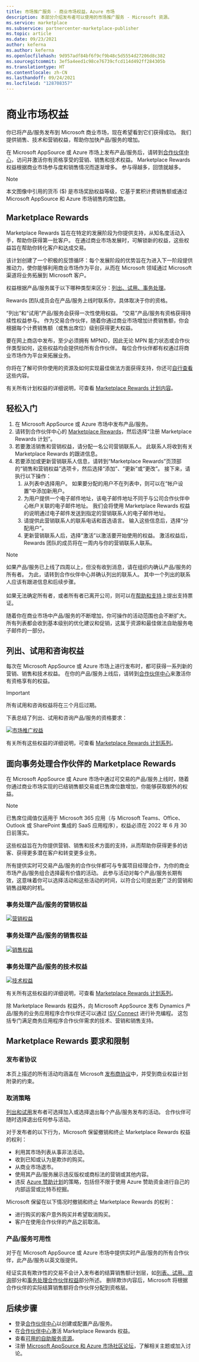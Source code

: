 ```yaml
---
title: 市场推广服务 - 商业市场权益，Azure 市场
description: 本部分介绍发布者可以使用的市场推广服务 - Microsoft 资源。
ms.service: marketplace
ms.subservice: partnercenter-marketplace-publisher
ms.topic: article
ms.date: 09/23/2021
author: keferna
ms.author: keferna
ms.openlocfilehash: 9d957adf84bf6f9cf9b48c5d5554d27206d8c382
ms.sourcegitcommit: 3ef5a4eed1c98ce76739cfcd114d492ff284305b
ms.translationtype: HT
ms.contentlocale: zh-CN
ms.lasthandoff: 09/24/2021
ms.locfileid: "128708357"
---
```

# <a name="your-commercial-marketplace-benefits"></a>商业市场权益

你已将产品/服务发布到 Microsoft 商业市场，现在希望看到它们获得成功。 我们提供销售、技术和营销权益，帮助你加快产品/服务的增加。

在 Microsoft AppSource 或 Azure 市场上发布产品/服务后，请转到[合作伙伴中心](https://go.microsoft.com/fwlink/?linkid=2165457)，访问并激活你有资格享受的营销、销售和技术权益。 Marketplace Rewards 权益根据商业市场参与度和销售情况而逐渐增多。 参与得越多，回馈就越多。

> [!NOTE]
> 本文图像中引用的货币 ($) 是市场奖励权益等级，它基于累积计费销售额或通过 Microsoft AppSource 和 Azure 市场销售的席位数。

## <a name="marketplace-rewards"></a>Marketplace Rewards

Marketplace Rewards 旨在在特定的发展阶段为你提供支持，从知名度活动入手，帮助你获得第一批客户。 在通过商业市场发展时，可解锁新的权益，这些权益旨在帮助你转化客户和达成交易。

该计划创建了一个积极的反馈循环：每个发展阶段的优势旨在为进入下一阶段提供推动力，使你能够利用商业市场作为平台，从而在 Microsoft 领域通过 Microsoft 渠道将业务拓展到 Microsoft 客户。

权益根据产品/服务属于以下哪种类型来区分：[列出、试用、事务处理](determine-your-listing-type.md)。

Rewards 团队成员会在产品/服务上线时联系你，具体取决于你的资格。

“列出”和“试用”产品/服务会获得一次性使用权益。 “交易”产品/服务有资格获得持续性权益参与。 作为交易合作伙伴，随着你通过商业市场增加计费销售额，你会根据每个计费销售额（或售出席位）级别获得更大权益。

要在网上商店中发布，至少必须拥有 MPNID，因此无论 MPN 能力状态或合作伙伴类型如何，这些权益均会提供给所有合作伙伴。 每位合作伙伴都有权通过将商业市场作为平台来拓展业务。

你将在了解可供你使用的资源及如何实现最佳做法方面获得支持，你还可[自行查看](https://onedrive.live.com/view.aspx?resid=6C423AE231DA44BB!1039&ithint=file%2cdocx&authkey=!AFs7CHF5_XGje3k)这些内容。

有关所有计划权益的详细说明，可查看 [Marketplace Rewards 计划内容](https://aka.ms/marketplacerewards)。

## <a name="getting-started-is-easy"></a>轻松入门

1. 在 Microsoft AppSource 或 Azure 市场中发布产品/服务。
2. 请转到合作伙伴中心的 [Marketplace Rewards](https://go.microsoft.com/fwlink/?linkid=2165388)，然后选择“注册 Marketplace Rewards 计划”。
3. 若要激活销售和营销权益，请分配一名公司营销联系人。 此联系人将收到有关 Marketplace Rewards 的跟进信息。
4. 若要添加或更新营销联系人信息，请转到“Marketplace Rewards”页顶部的“销售和营销权益”选项卡，然后选择“添加”、“更新”或“更改”。  接下来，请执行以下操作：
    1. 从列表中选择用户。 如果要分配的用户不在列表中，则可以在“帐户设置”中添加新用户。
    1. 为用户提供一个电子邮件地址，该电子邮件地址不同于与公司合作伙伴中心帐户关联的电子邮件地址。 我们会将使用 Marketplace Rewards 权益的说明通过电子邮件发送到指定的营销联系人的电子邮件地址。
    1. 请提供此营销联系人的联系电话和首选语言。 输入这些信息后，选择“分配用户”。
    1. 更新营销联系人后，选择“激活”以激活要开始使用的权益。 激活权益后，Rewards 团队的成员将在一周内与你的营销联系人联系。

> [!NOTE]
> 如果产品/服务已上线了四周以上，但没有收到消息，请在组织内确认产品/服务的所有者。 为此，请转到合作伙伴中心并确认列出的联系人。 其中一个列出的联系人应该有跟进信息和后续步骤。<br><br>如果无法确定所有者，或者所有者已离开公司，则可以在[帮助和支持](https://go.microsoft.com/fwlink/?linkid=2165533)上提出支持票证。

随着你在商业市场中产品/服务的不断增加，你可操作的活动范围也会不断扩大。 所有列表都会收到基本级别的优化建议和促销，这属于资源和最佳做法自助服务电子邮件的一部分。

## <a name="list-trial-and-consulting-benefits"></a>列出、试用和咨询权益

每次在 Microsoft AppSource 或 Azure 市场上进行发布时，都可获得一系列新的营销、销售和技术权益。 在你的产品/服务上线后，请转到[合作伙伴中心](https://partner.microsoft.com/dashboard)来激活你有资格享有的权益。

> [!IMPORTANT]
> 所有试用和咨询权益将在三个月后过期。

下表总结了列出、试用和咨询产品/服务的资格要求：

[![市场推广权益](media/marketplace-publishers-guide/go-to-market-gtm-eligibility-requirements.png)](media/marketplace-publishers-guide/go-to-market-gtm-eligibility-requirements.png#lightbox)

有关所有这些权益的详细说明，可查看 [Marketplace Rewards 计划系列](https://aka.ms/marketplacerewards)。

## <a name="marketplace-rewards-for-transact-partners"></a>面向事务处理合作伙伴的 Marketplace Rewards

在 Microsoft AppSource 或 Azure 市场中通过可交易的产品/服务上线时，随着你通过商业市场实现的已结销售额交易或已售席位数增加，你能够获取额外的权益。

>[!NOTE]
>已售席位阈值仅适用于 Microsoft 365 应用（与 Microsoft Teams、Office、Outlook 或 SharePoint 集成的 SaaS 应用程序），权益必须在 2022 年 6 月 30 日前落实。

这些权益旨在为你提供营销、销售和技术方面的支持，从而帮助你获得更多的访客、获得更多潜在客户和转变更多业务。

所有提供实时可交易产品/服务的合作伙伴都可与专属项目经理合作，为你的商业市场产品/服务组合选择最有价值的活动。 此参与活动对每个产品/服务长期有效，这意味着你可以选择活动和这些活动的时间，以符合公司提出更广泛的营销和销售战略的时机。

### <a name="marketing-benefits-for-transact-offers"></a>事务处理产品/服务的营销权益

[![营销权益](media/marketplace-publishers-guide/marketing-benefit.png)](media/marketplace-publishers-guide/marketing-benefit.png#lightbox)

### <a name="sales-benefits-for-transact-offers"></a>事务处理产品/服务的销售权益

[![销售权益](media/marketplace-publishers-guide/sales-benefit.png)](media/marketplace-publishers-guide/sales-benefit.png#lightbox)

### <a name="technical-benefits-for-transact-offers"></a>事务处理产品/服务的技术权益

[![技术权益](media/marketplace-publishers-guide/technical-benefit.png)](media/marketplace-publishers-guide/technical-benefit.png#lightbox)

有关所有这些权益的详细说明，可查看 [Marketplace Rewards 计划系列](https://aka.ms/marketplacerewards)。

除 Marketplace Rewards 权益外，向 Microsoft AppSource 发布 Dynamics 产品/服务的业务应用程序合作伙伴还可以通过 [ISV Connect](https://partner.microsoft.com/solutions/business-applications/isv-overview) 进行补充编程。 这包括专门满足商务应用程序合作伙伴需求的技术、营销和销售支持。

## <a name="marketplace-rewards-requirements-and-restrictions"></a>Marketplace Rewards 要求和限制

### <a name="publisher-agreement"></a>发布者协议

本页上描述的所有活动均涵盖在 Microsoft [发布商协议](/legal/marketplace/msft-publisher-agreement)中，并受到商业权益计划附录的约束。

### <a name="cancellation-policy"></a>取消策略

[列出和试用](determine-your-listing-type.md)发布者可选择加入或选择退出每个产品/服务发布的活动。 合作伙伴可随时选择退出任何参与活动。

对于发布者的以下行为，Microsoft 保留撤销和终止 Marketplace Rewards 权益的权利：

- 利用其市场列表从事非法活动。
- 收到已知或认为是欺诈的购买。
- 从商业市场退市。
- 使用其产品/服务展示违反版权或商标法的营销或其他内容。
- 违反 [Azure 赞助计划](https://azure.microsoft.com/offers/ms-azr-0036p/)的策略，包括但不限于使用 Azure 赞助资金进行自己的内部运营或比特币挖掘。

Microsoft 保留在以下情况时撤销和终止 Marketplace Rewards 的权利：

- 进行购买的客户意外购买并希望取消购买。
- 客户在使用合作伙伴的产品之前取消。

### <a name="offer-availability"></a>产品/服务可用性

对于在 Microsoft AppSource 或 Azure 市场中提供实时产品/服务的所有合作伙伴，此产品/服务以英文版提供。

经证实具有欺诈性的交易不会计入发布者的结算销售额计划层，如[列表、试用、咨询](#list-trial-and-consulting-benefits)部分和[事务处理合作伙伴权益](#marketplace-rewards-for-transact-partners)部分所述。 删除欺诈内容后，Microsoft 将根据合作伙伴的实际结算销售额将合作伙伴分配到资格层。

## <a name="next-steps"></a>后续步骤

- 登录[合作伙伴中心](https://partner.microsoft.com/dashboard/commercial-marketplace/overview)以创建或配置产品/服务。
- 在[合作伙伴中心](https://partner.microsoft.com/dashboard/commercial-marketplace/overview)激活 Marketplace Rewards 权益。
- 查看[可用的自助服务资源](https://partner.microsoft.com/asset/collection/azure-marketplace-and-appsource-publisher-toolkit#/)。
- 注册 [Microsoft AppSource 和 Azure 市场社区论坛](https://aka.ms/MarketplaceCommunity)，了解相关主题或加入讨论。
